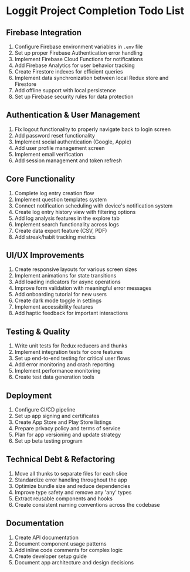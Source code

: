 # Loggit Project Completion Todo List

## Firebase Integration

1. Configure Firebase environment variables in `.env` file
2. Set up proper Firebase Authentication error handling
3. Implement Firebase Cloud Functions for notifications
4. Add Firebase Analytics for user behavior tracking
5. Create Firestore indexes for efficient queries
6. Implement data synchronization between local Redux store and Firestore
7. Add offline support with local persistence
8. Set up Firebase security rules for data protection

## Authentication & User Management

1. Fix logout functionality to properly navigate back to login screen
2. Add password reset functionality
3. Implement social authentication (Google, Apple)
4. Add user profile management screen
5. Implement email verification
6. Add session management and token refresh

## Core Functionality

1. Complete log entry creation flow
2. Implement question templates system
3. Connect notification scheduling with device's notification system
4. Create log entry history view with filtering options
5. Add log analysis features in the explore tab
6. Implement search functionality across logs
7. Create data export feature (CSV, PDF)
8. Add streak/habit tracking metrics

## UI/UX Improvements

1. Create responsive layouts for various screen sizes
2. Implement animations for state transitions
3. Add loading indicators for async operations
4. Improve form validation with meaningful error messages
5. Add onboarding tutorial for new users
6. Create dark mode toggle in settings
7. Implement accessibility features
8. Add haptic feedback for important interactions

## Testing & Quality

1. Write unit tests for Redux reducers and thunks
2. Implement integration tests for core features
3. Set up end-to-end testing for critical user flows
4. Add error monitoring and crash reporting
5. Implement performance monitoring
6. Create test data generation tools

## Deployment

1. Configure CI/CD pipeline
2. Set up app signing and certificates
3. Create App Store and Play Store listings
4. Prepare privacy policy and terms of service
5. Plan for app versioning and update strategy
6. Set up beta testing program

## Technical Debt & Refactoring

1. Move all thunks to separate files for each slice
2. Standardize error handling throughout the app
3. Optimize bundle size and reduce dependencies
4. Improve type safety and remove any 'any' types
5. Extract reusable components and hooks
6. Create consistent naming conventions across the codebase

## Documentation

1. Create API documentation
2. Document component usage patterns
3. Add inline code comments for complex logic
4. Create developer setup guide
5. Document app architecture and design decisions
